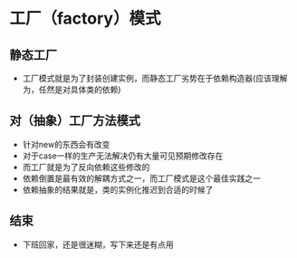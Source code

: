 # 工厂（factory）模式

## 静态工厂
* 工厂模式就是为了封装创建实例，而静态工厂劣势在于依赖构造器(应该理解为，任然是对具体类的依赖)


## 对（抽象）工厂方法模式
* 针对new的东西会有改变
* 对于case一样的生产无法解决仍有大量可见预期修改存在
* 而工厂就是为了反向依赖这些修改的
* 依赖倒置是最有效的解耦方式之一，而工厂模式是这个最佳实践之一
* 依赖抽象的结果就是，类的实例化推迟到合适的时候了

## 结束
* 下班回家，还是很迷糊，写下来还是有点用